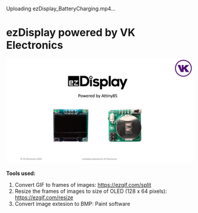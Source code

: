 Uploading ezDisplay_BatteryCharging.mp4…

# ezDisplay powered by VK Electronics

![ezDisplay](images/ezDisplay.png)

**Tools used:**
1. Convert GIF to frames of images: https://ezgif.com/split
2. Resize the frames of images to size of OLED (128 x 64 pixels): https://ezgif.com/resize
3. Convert image extesion to BMP: Paint software

